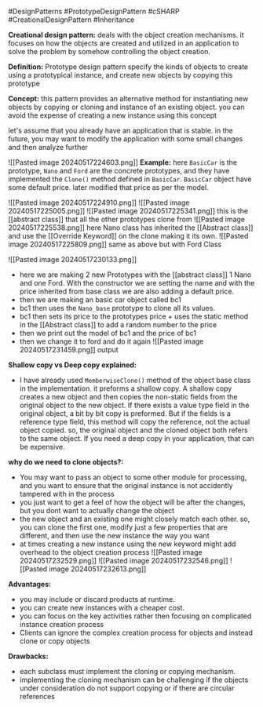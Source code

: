 #DesignPatterns #PrototypeDesignPattern #cSHARP #CreationalDesignPattern #Inheritance 

**Creational design pattern:** deals with the object creation mechanisms. it focuses on how the objects are created and utilized in an application to solve the problem by somehow controlling the object creation.

**Definition:** Prototype design pattern specify the kinds of objects to create using a prototypical instance, and create new objects by copying this prototype

**Concept:** this pattern provides an alternative method for instantiating new objects by copying or cloning and instance of an existing object. you can avoid the expense of creating a new instance using this concept

let's assume that you already have an application that is stable. in the future, you may want to modify the application with some small changes and then analyze further

![[Pasted image 20240517224603.png]]
**Example:** here `BasicCar` is the prototype, `Nano` and `Ford` are the concrete prototypes, and they have implemented the `Clone()` method defined in `BasicCar`. `BasicCar` object have some default price. later modified that price as per the model.

![[Pasted image 20240517224910.png]]
![[Pasted image 20240517225005.png]]
![[Pasted image 20240517225341.png]]
this is the [[abstract class]] that all the other prototypes clone from
![[Pasted image 20240517225538.png]]
here Nano class has inherited the [[Abstract class]] and use the [[Override Keyword]] on the clone making it its own.
![[Pasted image 20240517225809.png]]
same as above but with Ford Class

![[Pasted image 20240517230133.png]]
- here we are making 2 new Prototypes with the [[abstract class]] 1 Nano and one Ford. With the constructor we are setting the name and with the price inherited from base class we are also adding a default price. 
- then we are making an basic car object called bc1
- bc1 then uses the `Nano_base` prototype to clone all its values.
- bc1 then sets its price to the prototypes price + uses the static method in the [[Abstract class]] to add a random number to the price
- then we print out the model of bc1 and the price of bc1
- then we change it to ford and do it again
![[Pasted image 20240517231459.png]]
output

**Shallow copy vs Deep copy explained:**
- I have already used `MemberwiseClone()` method of the object base class in the implementation. it preforms a shallow copy. A shallow copy creates a new object and then copies the non-static fields from the original object to the new object. If there exists a value type field in the original object, a bit by bit copy is preformed. But if the fields is a reference type field, this method will copy the reference, not the actual object copied. so, the original object and the cloned object both refers to the same object. If you need a deep copy in your application, that can be expensive. 

**why do we need to clone objects?:**
- You may want to pass an object to some other module for processing, and you want to ensure that the original instance is not accidently tampered with in the process 
- you just want to get a feel of how the object will be after the changes, but you dont want to actually change the object
- the new object and an existing one might closely match each other. so, you can clone the first one, modify just a few properties that are different, and then use the new instance the way you want 
- at times creating a new instance using the new keyword might add overhead to the object creation process
![[Pasted image 20240517232529.png]]
![[Pasted image 20240517232546.png]]
![[Pasted image 20240517232613.png]]

**Advantages:** 
- you may include or discard products at runtime.
- you can create new instances with a cheaper cost.
- you can focus on the key activities rather then focusing on complicated instance creation process 
- Clients can ignore the complex creation process for objects and instead clone or copy objects 

**Drawbacks:**
- each subclass must implement the cloning or copying mechanism.
- implementing the cloning mechanism can be challenging if the objects under consideration do not support copying or if there are circular references